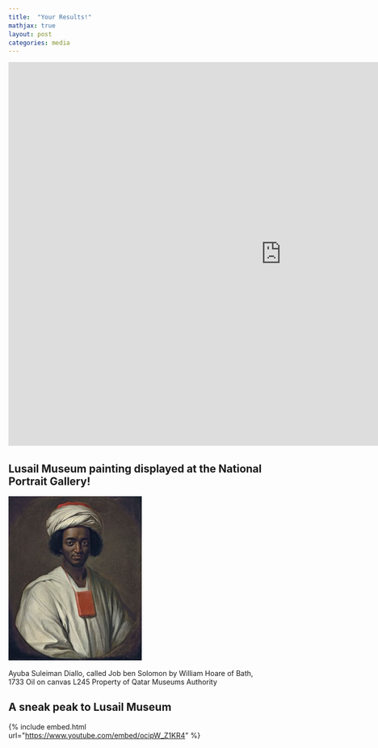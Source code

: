 ```yaml
---
title:  "Your Results!"
mathjax: true
layout: post
categories: media
---
```



<iframe title="Results" width="1080" height="760" src="https://app.powerbi.com/reportEmbed?reportId=8abbdc4c-92f2-47ec-b203-451cf5675377&autoAuth=true&ctid=5564f8ab-c589-4a4d-8c9e-1354800afc71" frameborder="0" allowFullScreen="true"></iframe>



## Lusail Museum painting displayed at the National Portrait Gallery!

![LM](assets/../../assets/NPGDiallo.jpg)

Ayuba Suleiman Diallo, called Job ben Solomon
by William Hoare of Bath, 1733
Oil on canvas
L245
Property of Qatar Museums Authority

## A sneak peak to Lusail Museum

{% include embed.html url="https://www.youtube.com/embed/ocipW_Z1KR4" %}

